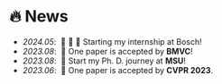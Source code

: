 # 🔥 News 
- *2024.05*: &nbsp;🎉&nbsp;🎉&nbsp;🎉 Starting my internship at Bosch!
- *2023.08*: &nbsp;🎉 One paper is accepted by **BMVC**! 
- *2023.08*: &nbsp;🎉 Start my Ph. D. journey at **MSU**! 
- *2023.06*: &nbsp;🎉 One paper is accepted by **CVPR 2023**. 
